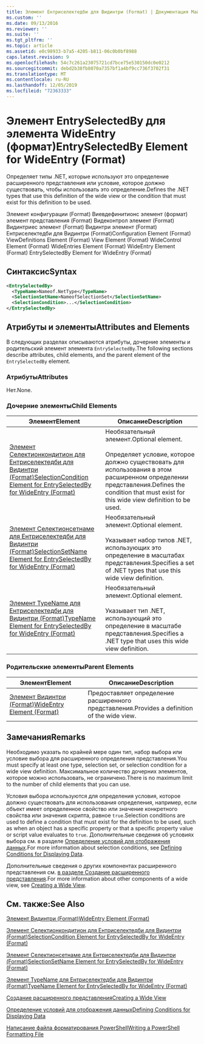 ```yaml
---
title: Элемент Ентриселектедби для Видинтри (Format) | Документация Майкрософт
ms.custom: ''
ms.date: 09/13/2016
ms.reviewer: ''
ms.suite: ''
ms.tgt_pltfrm: ''
ms.topic: article
ms.assetid: e0c98933-b7a5-4205-b811-06c0b0bf8988
caps.latest.revision: 9
ms.openlocfilehash: 54c7c261a23075721cd7bce75e530150dc0e0212
ms.sourcegitcommit: debd2b38fb8070a7357bf1a4bf9cc736f3702f31
ms.translationtype: MT
ms.contentlocale: ru-RU
ms.lasthandoff: 12/05/2019
ms.locfileid: "72363333"
---
```

# <a name="entryselectedby-element-for-wideentry-format"></a><span data-ttu-id="00acf-102">Элемент EntrySelectedBy для элемента WideEntry (формат)</span><span class="sxs-lookup"><span data-stu-id="00acf-102">EntrySelectedBy Element for WideEntry (Format)</span></span>

<span data-ttu-id="00acf-103">Определяет типы .NET, которые используют это определение расширенного представления или условие, которое должно существовать, чтобы использовать это определение.</span><span class="sxs-lookup"><span data-stu-id="00acf-103">Defines the .NET types that use this definition of the wide view or the condition that must exist for this definition to be used.</span></span>

<span data-ttu-id="00acf-104">Элемент конфигурации (Format) Виевдефинитионс элемент (формат) элемент представления (Format) Видеконтрол элемент (Format) Видинтриес элемент (Format) Видинтри элемент (Format) Ентриселектедби для Видинтри (Format)</span><span class="sxs-lookup"><span data-stu-id="00acf-104">Configuration Element (Format) ViewDefinitions Element (Format) View Element (Format) WideControl Element (Format) WideEntries Element (Format) WideEntry Element (Format) EntrySelectedBy Element for WideEntry (Format)</span></span>

## <a name="syntax"></a><span data-ttu-id="00acf-105">Синтаксис</span><span class="sxs-lookup"><span data-stu-id="00acf-105">Syntax</span></span>

```xml
<EntrySelectedBy>
  <TypeName>Nameof.NetType</TypeName>
  <SelectionSetName>NameofSelectionSet</SelectionSetName>
  <SelectionCondition>...</SelectionCondition>
</EntrySelectedBy>
```

## <a name="attributes-and-elements"></a><span data-ttu-id="00acf-106">Атрибуты и элементы</span><span class="sxs-lookup"><span data-stu-id="00acf-106">Attributes and Elements</span></span>

<span data-ttu-id="00acf-107">В следующих разделах описываются атрибуты, дочерние элементы и родительский элемент элемента `EntrySelectedBy`.</span><span class="sxs-lookup"><span data-stu-id="00acf-107">The following sections describe attributes, child elements, and the parent element of the `EntrySelectedBy` element.</span></span>

### <a name="attributes"></a><span data-ttu-id="00acf-108">Атрибуты</span><span class="sxs-lookup"><span data-stu-id="00acf-108">Attributes</span></span>

<span data-ttu-id="00acf-109">Нет.</span><span class="sxs-lookup"><span data-stu-id="00acf-109">None.</span></span>

### <a name="child-elements"></a><span data-ttu-id="00acf-110">Дочерние элементы</span><span class="sxs-lookup"><span data-stu-id="00acf-110">Child Elements</span></span>

|<span data-ttu-id="00acf-111">Элемент</span><span class="sxs-lookup"><span data-stu-id="00acf-111">Element</span></span>|<span data-ttu-id="00acf-112">Описание</span><span class="sxs-lookup"><span data-stu-id="00acf-112">Description</span></span>|
|-------------|-----------------|
|[<span data-ttu-id="00acf-113">Элемент Селектионкондитион для Ентриселектедби для Видинтри (Format)</span><span class="sxs-lookup"><span data-stu-id="00acf-113">SelectionCondition Element for EntrySelectedBy for WideEntry (Format)</span></span>](./selectioncondition-element-for-entryselectedby-for-widecontrol-format.md)|<span data-ttu-id="00acf-114">Необязательный элемент.</span><span class="sxs-lookup"><span data-stu-id="00acf-114">Optional element.</span></span><br /><br /> <span data-ttu-id="00acf-115">Определяет условие, которое должно существовать для использования в этом расширенном определении представления.</span><span class="sxs-lookup"><span data-stu-id="00acf-115">Defines the condition that must exist for this wide view definition to be used.</span></span>|
|[<span data-ttu-id="00acf-116">Элемент Селектионсетнаме для Ентриселектедби для Видинтри (Format)</span><span class="sxs-lookup"><span data-stu-id="00acf-116">SelectionSetName Element for EntrySelectedBy for WideEntry (Format)</span></span>](./selectionsetname-element-for-entryselectedby-for-widecontrol-format.md)|<span data-ttu-id="00acf-117">Необязательный элемент.</span><span class="sxs-lookup"><span data-stu-id="00acf-117">Optional element.</span></span><br /><br /> <span data-ttu-id="00acf-118">Указывает набор типов .NET, использующих это определение в масштабах представления.</span><span class="sxs-lookup"><span data-stu-id="00acf-118">Specifies a set of .NET types that use this wide view definition.</span></span>|
|[<span data-ttu-id="00acf-119">Элемент TypeName для Ентриселектедби для Видинтри (Format)</span><span class="sxs-lookup"><span data-stu-id="00acf-119">TypeName Element for EntrySelectedBy for WideEntry (Format)</span></span>](./typename-element-for-entryselectedby-for-wideentry-format.md)|<span data-ttu-id="00acf-120">Необязательный элемент.</span><span class="sxs-lookup"><span data-stu-id="00acf-120">Optional element.</span></span><br /><br /> <span data-ttu-id="00acf-121">Указывает тип .NET, использующий это определение в масштабе представления.</span><span class="sxs-lookup"><span data-stu-id="00acf-121">Specifies a .NET type that uses this wide view definition.</span></span>|

### <a name="parent-elements"></a><span data-ttu-id="00acf-122">Родительские элементы</span><span class="sxs-lookup"><span data-stu-id="00acf-122">Parent Elements</span></span>

|<span data-ttu-id="00acf-123">Элемент</span><span class="sxs-lookup"><span data-stu-id="00acf-123">Element</span></span>|<span data-ttu-id="00acf-124">Описание</span><span class="sxs-lookup"><span data-stu-id="00acf-124">Description</span></span>|
|-------------|-----------------|
|[<span data-ttu-id="00acf-125">Элемент Видинтри (Format)</span><span class="sxs-lookup"><span data-stu-id="00acf-125">WideEntry Element (Format)</span></span>](./wideentry-element-for-widecontrol-format.md)|<span data-ttu-id="00acf-126">Предоставляет определение расширенного представления.</span><span class="sxs-lookup"><span data-stu-id="00acf-126">Provides a definition of the wide view.</span></span>|

## <a name="remarks"></a><span data-ttu-id="00acf-127">Замечания</span><span class="sxs-lookup"><span data-stu-id="00acf-127">Remarks</span></span>

<span data-ttu-id="00acf-128">Необходимо указать по крайней мере один тип, набор выбора или условие выбора для расширенного определения представления.</span><span class="sxs-lookup"><span data-stu-id="00acf-128">You must specify at least one type, selection set, or selection condition for a wide view definition.</span></span> <span data-ttu-id="00acf-129">Максимальное количество дочерних элементов, которое можно использовать, не ограничено.</span><span class="sxs-lookup"><span data-stu-id="00acf-129">There is no maximum limit to the number of child elements that you can use.</span></span>

<span data-ttu-id="00acf-130">Условия выбора используются для определения условия, которое должно существовать для использования определения, например, если объект имеет определенное свойство или значение конкретного свойства или значения скрипта, равное `true`.</span><span class="sxs-lookup"><span data-stu-id="00acf-130">Selection conditions are used to define a condition that must exist for the definition to be used, such as when an object has a specific property or that a specific property value or script value evaluates to `true`.</span></span> <span data-ttu-id="00acf-131">Дополнительные сведения об условиях выбора см. в разделе [Определение условий для отображения данных](./defining-conditions-for-displaying-data.md).</span><span class="sxs-lookup"><span data-stu-id="00acf-131">For more information about selection conditions, see [Defining Conditions for Displaying Data](./defining-conditions-for-displaying-data.md).</span></span>

<span data-ttu-id="00acf-132">Дополнительные сведения о других компонентах расширенного представления см. [в разделе Создание расширенного представления](./creating-a-wide-view.md).</span><span class="sxs-lookup"><span data-stu-id="00acf-132">For more information about other components of a wide view, see [Creating a Wide View](./creating-a-wide-view.md).</span></span>

## <a name="see-also"></a><span data-ttu-id="00acf-133">См. также:</span><span class="sxs-lookup"><span data-stu-id="00acf-133">See Also</span></span>

[<span data-ttu-id="00acf-134">Элемент Видинтри (Format)</span><span class="sxs-lookup"><span data-stu-id="00acf-134">WideEntry Element (Format)</span></span>](./wideentry-element-for-widecontrol-format.md)

[<span data-ttu-id="00acf-135">Элемент Селектионкондитион для Ентриселектедби для Видинтри (Format)</span><span class="sxs-lookup"><span data-stu-id="00acf-135">SelectionCondition Element for EntrySelectedBy for WideEntry (Format)</span></span>](./selectioncondition-element-for-entryselectedby-for-widecontrol-format.md)

[<span data-ttu-id="00acf-136">Элемент Селектионсетнаме для Ентриселектедби для Видинтри (Format)</span><span class="sxs-lookup"><span data-stu-id="00acf-136">SelectionSetName Element for EntrySelectedBy for WideEntry (Format)</span></span>](./selectionsetname-element-for-entryselectedby-for-widecontrol-format.md)

[<span data-ttu-id="00acf-137">Элемент TypeName для Ентриселектедби для Видинтри (Format)</span><span class="sxs-lookup"><span data-stu-id="00acf-137">TypeName Element for EntrySelectedBy for WideEntry (Format)</span></span>](./typename-element-for-entryselectedby-for-wideentry-format.md)

[<span data-ttu-id="00acf-138">Создание расширенного представления</span><span class="sxs-lookup"><span data-stu-id="00acf-138">Creating a Wide View</span></span>](./creating-a-wide-view.md)

[<span data-ttu-id="00acf-139">Определение условий для отображения данных</span><span class="sxs-lookup"><span data-stu-id="00acf-139">Defining Conditions for Displaying Data</span></span>](./defining-conditions-for-displaying-data.md)

[<span data-ttu-id="00acf-140">Написание файла форматирования PowerShell</span><span class="sxs-lookup"><span data-stu-id="00acf-140">Writing a PowerShell Formatting File</span></span>](./writing-a-powershell-formatting-file.md)

